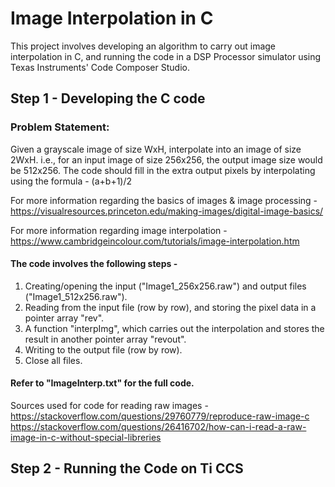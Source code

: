 # Image Interpolation in C

This project involves developing an algorithm to carry out image interpolation in C, and running the code in a DSP Processor simulator using Texas Instruments' Code Composer Studio.

## Step 1 - Developing the C code

### Problem Statement:

Given a grayscale image of size WxH, interpolate into an image of size 2WxH. i.e., for an input image of size 256x256, the output image size would be 512x256. 
The code should fill in the extra output pixels by interpolating using the formula - (a+b+1)/2
  
For more information regarding the basics of images & image processing -
https://visualresources.princeton.edu/making-images/digital-image-basics/ 
  
For more information regarding image interpolation -
https://www.cambridgeincolour.com/tutorials/image-interpolation.htm


#### The code involves the following steps - 
1. Creating/opening the input ("Image1_256x256.raw") and output files ("Image1_512x256.raw").
2. Reading from the input file (row by row), and storing the pixel data in a pointer array "rev".
3. A function "interpImg", which carries out the interpolation and stores the result in another pointer array "revout".
4. Writing to the output file (row by row).
5. Close all files.

#### Refer to "ImageInterp.txt" for the full code.

Sources used for code for reading raw images -
https://stackoverflow.com/questions/29760779/reproduce-raw-image-c 
https://stackoverflow.com/questions/26416702/how-can-i-read-a-raw-image-in-c-without-special-libreries


## Step 2 - Running the Code on Ti CCS


